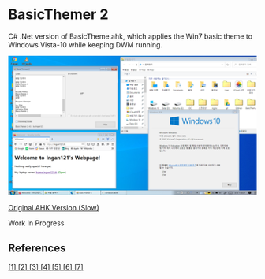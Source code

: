 # BasicThemer 2
C# .Net version of BasicTheme.ahk, which applies the Win7 basic theme to Windows Vista-10 while keeping DWM running.

![Screenshot](https://raw.githubusercontent.com/Ingan121/BasicThemer2/master/%EC%8A%A4%ED%81%AC%EB%A6%B0%EC%83%B7(193).png)

[Original AHK Version (Slow)](https://github.com/files/BasicTheme.ahk)

Work In Progress

## References
[[1] ](https://stackoverflow.com/questions/4372055/detect-active-window-changed-using-c-sharp-without-polling)
[[2] ](https://stackoverflow.com/questions/10674540/disabling-aero-glass-transparency-for-wpf-window)
[[3] ](https://rightnowdo.tistory.com/entry/C-%EC%9D%91%EC%9A%A9-Tray-icon-%EC%9D%91%EC%9A%A9%ED%94%84%EB%A1%9C%EA%B7%B8%EB%9E%A8-%EB%A7%8C%EB%93%A4%EA%B8%B0)
[[4] ](https://stackoverflow.com/questions/38806944/get-inner-size-and-position-of-a-external-window-in-c-sharp)
[[5] ](https://social.msdn.microsoft.com/Forums/windows/en-US/93999f2e-1ce8-429a-a4bc-4521acd27b18/how-to-determine-the-window-titlebar-height?forum=winforms)
[[6] ](https://hunit.tistory.com/348)
[[7] ](https://stackoverflow.com/questions/5156254/closing-a-file-after-file-create)